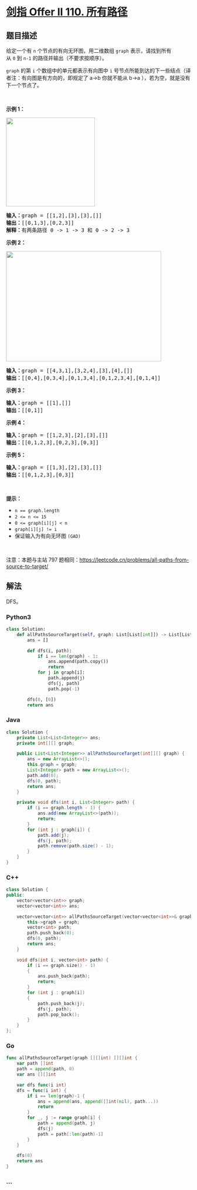 # [剑指 Offer II 110. 所有路径](https://leetcode.cn/problems/bP4bmD)

## 题目描述

<!-- 这里写题目描述 -->

<p>给定一个有&nbsp;<code>n</code>&nbsp;个节点的有向无环图，用二维数组&nbsp;<code>graph</code>&nbsp;表示，请找到所有从&nbsp;<code>0</code>&nbsp;到&nbsp;<code>n-1</code>&nbsp;的路径并输出（不要求按顺序）。</p>

<p><code>graph</code>&nbsp;的第 <code>i</code> 个数组中的单元都表示有向图中 <code>i</code>&nbsp;号节点所能到达的下一些结点（译者注：有向图是有方向的，即规定了 a&rarr;b 你就不能从 b&rarr;a ），若为空，就是没有下一个节点了。</p>

<p>&nbsp;</p>

<p><strong>示例 1：</strong></p>

<p><img alt="" src="https://fastly.jsdelivr.net/gh/doocs/leetcode@main/lcof2/%E5%89%91%E6%8C%87%20Offer%20II%20110.%20%E6%89%80%E6%9C%89%E8%B7%AF%E5%BE%84/images/all_1.jpg" style="height: 242px; width: 242px;" /></p>

<pre>
<strong>输入：</strong>graph = [[1,2],[3],[3],[]]
<strong>输出：</strong>[[0,1,3],[0,2,3]]
<strong>解释：</strong>有两条路径 0 -&gt; 1 -&gt; 3 和 0 -&gt; 2 -&gt; 3
</pre>

<p><strong>示例 2：</strong></p>

<p><img alt="" src="https://fastly.jsdelivr.net/gh/doocs/leetcode@main/lcof2/%E5%89%91%E6%8C%87%20Offer%20II%20110.%20%E6%89%80%E6%9C%89%E8%B7%AF%E5%BE%84/images/all_2.jpg" style="height: 301px; width: 423px;" /></p>

<pre>
<strong>输入：</strong>graph = [[4,3,1],[3,2,4],[3],[4],[]]
<strong>输出：</strong>[[0,4],[0,3,4],[0,1,3,4],[0,1,2,3,4],[0,1,4]]
</pre>

<p><strong>示例 3：</strong></p>

<pre>
<strong>输入：</strong>graph = [[1],[]]
<strong>输出：</strong>[[0,1]]
</pre>

<p><strong>示例 4：</strong></p>

<pre>
<strong>输入：</strong>graph = [[1,2,3],[2],[3],[]]
<strong>输出：</strong>[[0,1,2,3],[0,2,3],[0,3]]
</pre>

<p><strong>示例 5：</strong></p>

<pre>
<strong>输入：</strong>graph = [[1,3],[2],[3],[]]
<strong>输出：</strong>[[0,1,2,3],[0,3]]
</pre>

<p>&nbsp;</p>

<p><strong>提示：</strong></p>

<ul>
	<li><code>n == graph.length</code></li>
	<li><code>2 &lt;= n &lt;= 15</code></li>
	<li><code>0 &lt;= graph[i][j] &lt; n</code></li>
	<li><code>graph[i][j] != i</code>&nbsp;</li>
	<li>保证输入为有向无环图 <code>(GAD)</code></li>
</ul>

<p>&nbsp;</p>

<p><meta charset="UTF-8" />注意：本题与主站 797&nbsp;题相同：<a href="https://leetcode.cn/problems/all-paths-from-source-to-target/">https://leetcode.cn/problems/all-paths-from-source-to-target/</a></p>

## 解法

<!-- 这里可写通用的实现逻辑 -->

DFS。

<!-- tabs:start -->

### **Python3**

<!-- 这里可写当前语言的特殊实现逻辑 -->

```python
class Solution:
    def allPathsSourceTarget(self, graph: List[List[int]]) -> List[List[int]]:
        ans = []

        def dfs(i, path):
            if i == len(graph) - 1:
                ans.append(path.copy())
                return
            for j in graph[i]:
                path.append(j)
                dfs(j, path)
                path.pop(-1)

        dfs(0, [0])
        return ans
```

### **Java**

<!-- 这里可写当前语言的特殊实现逻辑 -->

```java
class Solution {
    private List<List<Integer>> ans;
    private int[][] graph;

    public List<List<Integer>> allPathsSourceTarget(int[][] graph) {
        ans = new ArrayList<>();
        this.graph = graph;
        List<Integer> path = new ArrayList<>();
        path.add(0);
        dfs(0, path);
        return ans;
    }

    private void dfs(int i, List<Integer> path) {
        if (i == graph.length - 1) {
            ans.add(new ArrayList<>(path));
            return;
        }
        for (int j : graph[i]) {
            path.add(j);
            dfs(j, path);
            path.remove(path.size() - 1);
        }
    }
}
```

### **C++**

```cpp
class Solution {
public:
    vector<vector<int>> graph;
    vector<vector<int>> ans;

    vector<vector<int>> allPathsSourceTarget(vector<vector<int>>& graph) {
        this->graph = graph;
        vector<int> path;
        path.push_back(0);
        dfs(0, path);
        return ans;
    }

    void dfs(int i, vector<int> path) {
        if (i == graph.size() - 1)
        {
            ans.push_back(path);
            return;
        }
        for (int j : graph[i])
        {
            path.push_back(j);
            dfs(j, path);
            path.pop_back();
        }
    }
};
```

### **Go**

```go
func allPathsSourceTarget(graph [][]int) [][]int {
	var path []int
	path = append(path, 0)
	var ans [][]int

	var dfs func(i int)
	dfs = func(i int) {
		if i == len(graph)-1 {
			ans = append(ans, append([]int(nil), path...))
			return
		}
		for _, j := range graph[i] {
			path = append(path, j)
			dfs(j)
			path = path[:len(path)-1]
		}
	}

	dfs(0)
	return ans
}
```

### **...**

```

```

<!-- tabs:end -->
